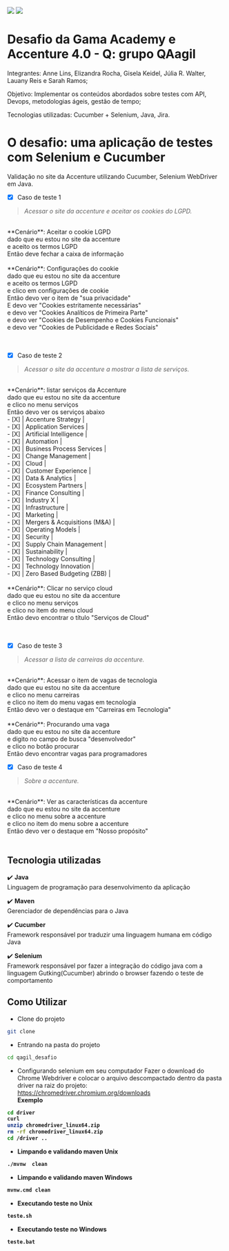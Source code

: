 ![](https://img.shields.io/badge/cucumber-v.0.0.1-yellow.svg)
![](https://img.shields.io/badge/selenium-v.3.141.59-green.svg)


# Desafio da Gama Academy e Accenture 4.0 - Q: grupo QAagil

Integrantes: Anne Lins, Elizandra Rocha, Gisela Keidel, Júlia R. Walter, Lauany Reis e Sarah Ramos;

Objetivo: Implementar os conteúdos abordados sobre testes com API, Devops, metodologias ágeis, 
gestão de tempo;

Tecnologias utilizadas: Cucumber + Selenium, Java, Jira.

# O desafio: uma aplicação de testes com Selenium e Cucumber
Validação no site da Accenture utilizando Cucumber, Selenium WebDriver em Java.

- [x] Caso de teste 1
 >*Acessar o site da accenture e aceitar os cookies do LGPD.<br>*
 <br>
**Cenário**: Aceitar o cookie LGPD <br>
  dado que eu estou no site da accenture <br>
  e aceito os termos LGPD <br>
  Então deve fechar a caixa de informação <br>
 <br>
**Cenário**: Configurações do cookie <br>
  dado que eu estou no site da accenture <br>
  e aceito os termos LGPD <br>
  e clico em configurações de cookie <br>
  Então devo ver o item de "sua privacidade" <br>
  E devo ver "Cookies estritamente necessárias" <br>
  e devo ver "Cookies Analíticos de Primeira Parte" <br>
  e devo ver "Cookies de Desempenho e Cookies Funcionais" <br>
  e devo ver "Cookies de Publicidade e Redes Sociais" <br>
 <br> <br>


- [x] Caso de teste 2
 >*Acessar o site da accenture a mostrar a lista de serviços.<br>*
 <br>
**Cenário**: listar serviços da Accenture <br>
  dado que eu estou no site da accenture <br>
  e clico no menu serviços <br>
  Então devo ver os serviços abaixo <br>
  - [X] 	| Accenture Strategy | <br>
  - [X]  | Application Services | <br>
  - [X]  | Artificial Intelligence | <br>
  - [X]  | Automation | <br>
  - [X]  | Business Process Services | <br>
  - [X]  | Change Management | <br>
  - [X]  | Cloud | <br>
  - [X]  | Customer Experience | <br>
  - [X]  | Data & Analytics | <br>
  - [X]  | Ecosystem Partners | <br>
  - [X]  | Finance Consulting | <br>
  - [X]  | Industry X | <br>
  - [X]  | Infrastructure | <br>
  - [X]  | Marketing | <br>
  - [X]  | Mergers & Acquisitions (M&A) | <br>
  - [X]  | Operating Models | <br>
  - [X]  | Security | <br>
  - [X]  | Supply Chain Management | <br>
  - [X]  | Sustainability | <br>
  - [X]  | Technology Consulting | <br>
  - [X]  | Technology Innovation | <br>
  - [X] | Zero Based Budgeting (ZBB) | <br>
 <br>
**Cenário**: Clicar no serviço cloud <br>
  dado que eu estou no site da accenture <br>
  e clico no menu serviços <br>
  e clico no item do menu cloud <br>
  Então devo encontrar o título "Serviços de Cloud"<br>
   <br> <br>
  
- [x] Caso de teste 3
 >*Acessar a lista de carreiras da accenture.<br>*
 <br>
**Cenário**: Acessar o item de vagas de tecnologia <br>
  dado que eu estou no site da accenture <br>
  e clico no menu carreiras <br>
  e clico no item do menu vagas em tecnologia <br>
  Então devo ver o destaque em "Carreiras em Tecnologia" <br>
 <br>
**Cenário**: Procurando uma vaga <br>
  dado que eu estou no site da accenture <br>
  e digito no campo de busca "desenvolvedor" <br>
  e clico no botão procurar <br>
  Então devo encontrar vagas para programadores <br>


- [x] Caso de teste 4
 >*Sobre a accenture.<br>*
 <br>
 **Cenário**: Ver as características da accenture <br>
  dado que eu estou no site da accenture <br>
  e clico no menu sobre a accenture <br>
  e clico no item do menu sobre a accenture <br>
  Então devo ver o destaque em "Nosso propósito" <br>
  <br>
  
  ## Tecnologia utilizadas
:heavy_check_mark: <b>Java</b><br>
Linguagem de programação para desenvolvimento da aplicação<br>

:heavy_check_mark: <b>Maven</b><br>
Gerenciador de dependências para o Java<br>

:heavy_check_mark: <b>Cucumber</b><br>
Framework responsável por traduzir uma linguagem humana em código Java<br>

:heavy_check_mark: <b>Selenium</b><br>
Framework responsável por fazer a integração do código java com a linguagem Gutking(Cucumber) abrindo o browser fazendo o teste de comportamento<br>

## Como Utilizar
 
- Clone do projeto
```bash
git clone 
```

- Entrando na pasta do projeto
```bash
cd qagil_desafio 
```
- Configurando selenium em seu computador
Fazer o download do Chrome Webdriver e colocar o arquivo descompactado dentro da pasta driver na raiz do projeto: <br> 
https://chromedriver.chromium.org/downloads <br>
<b> Exemplo </b><b>
```bash
cd driver
curl 
unzip chromedriver_linux64.zip
rm -rf chromedriver_linux64.zip
cd /driver ..
```
- Limpando e validando maven Unix 
```bash
./mvnw  clean
```
- Limpando e validando maven Windows
```bash
mvnw.cmd clean
```
- Executando teste no Unix
```bash
teste.sh
```
- Executando teste no Windows
```bash
teste.bat
```

